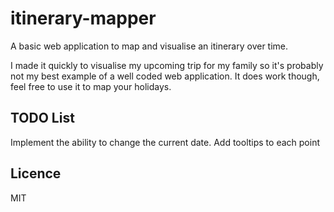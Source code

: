 itinerary-mapper
================

A basic web application to map and visualise an itinerary over time.

I made it quickly to visualise my upcoming trip for my family so it's probably not my best example of a well coded web application. It does work though, feel free to use it to map your holidays.

TODO List
---------
Implement the ability to change the current date.
Add tooltips to each point

Licence
-------
MIT
